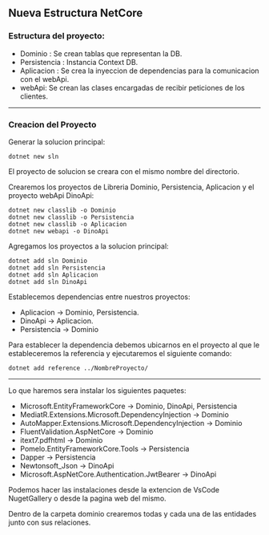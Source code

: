 ## Nueva Estructura NetCore

### Estructura del proyecto:

- Dominio : Se crean tablas que representan la DB.
- Persistencia : Instancia Context DB.
- Aplicacion : Se crea la inyeccion de dependencias para la comunicacion con el webApi.
- webApi: Se crean las clases encargadas de recibir peticiones de los clientes.

---

### Creacion del Proyecto

Generar la solucion principal:
```
dotnet new sln
```
El proyecto de solucion se creara con el mismo nombre del directorio.

Crearemos los proyectos de Libreria Dominio, Persistencia, Aplicacion y el proyecto webApi DinoApi:
```
dotnet new classlib -o Dominio 
dotnet new classlib -o Persistencia
dotnet new classlib -o Aplicacion
dotnet new webapi -o DinoApi
```

Agregamos los proyectos a la solucion principal:
```
dotnet add sln Dominio
dotnet add sln Persistencia
dotnet add sln Aplicacion
dotnet add sln DinoApi
```

Establecemos dependencias entre nuestros proyectos:

- Aplicacion -> Dominio, Persistencia.
- DinoApi -> Aplicacion.
- Persistencia -> Dominio

Para establecer la dependencia debemos ubicarnos en el proyecto al que le estableceremos la referencia y ejecutaremos el siguiente comando:

```
dotnet add reference ../NombreProyecto/
```

--- 

Lo que haremos sera instalar los siguientes paquetes:

- Microsoft.EntityFrameworkCore -> Dominio, DinoApi, Persistencia
- MediatR.Extensions.Microsoft.DependencyInjection -> Dominio
- AutoMapper.Extensions.Microsoft.DependencyInjection -> Dominio
- FluentValidation.AspNetCore -> Dominio
- itext7.pdfhtml -> Dominio
- Pomelo.EntityFrameworkCore.Tools -> Persistencia
- Dapper -> Persistencia
- Newtonsoft_Json -> DinoApi
- Microsoft.AspNetCore.Authentication.JwtBearer -> DinoApi

Podemos hacer las instalaciones desde la extencion de VsCode NugetGallery o desde la pagina web del mismo.

Dentro de la carpeta dominio crearemos todas y cada una de las entidades junto con sus relaciones.